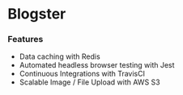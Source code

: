 # Blogster
### Features
- Data caching with Redis
- Automated headless browser testing with Jest
- Continuous Integrations with TravisCI
- Scalable Image / File Upload with AWS S3
